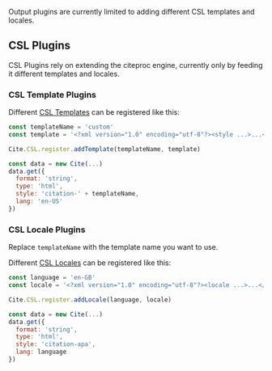 Output plugins are currently limited to adding different CSL templates and locales.

## CSL Plugins

CSL Plugins rely on extending the citeproc engine, currently only by feeding it different templates and locales.

### CSL Template Plugins

Different [CSL Templates](https://github.com/citation-style-language/styles) can be registered like this:

```js
const templateName = 'custom'
const template = '<?xml version="1.0" encoding="utf-8"?><style ...>...</style>' // The actual XML file

Cite.CSL.register.addTemplate(templateName, template)

const data = new Cite(...)
data.get({
  format: 'string',
  type: 'html',
  style: 'citation-' + templateName,
  lang: 'en-US'
})
```

### CSL Locale Plugins

Replace `templateName` with the template name you want to use.

Different [CSL Locales](https://github.com/citation-style-language/locales) can be registered like this:

```js
const language = 'en-GB'
const locale = '<?xml version="1.0" encoding="utf-8"?><locale ...>...</locale>' // The actual XML file

Cite.CSL.register.addLocale(language, locale)

const data = new Cite(...)
data.get({
  format: 'string',
  type: 'html',
  style: 'citation-apa',
  lang: language
})
```
